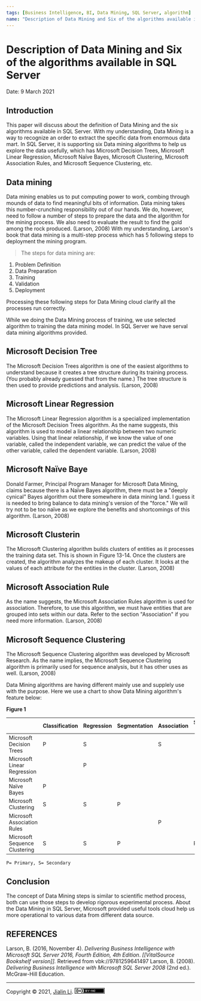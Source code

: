 ```yaml
---
tags: [Business Intelligence, BI, Data Mining, SQL Server, algorithm]
name: "Description of Data Mining and Six of the algorithms available in SQL Server"
---
```


# Description of Data Mining and Six of the algorithms available in SQL Server

Date: 9 March 2021

## Introduction 
This paper will discuss about the definition of Data Mining and the six algorithms available in SQL Server. With my understanding, Data Mining is a way to recognize an order to extract the specific data from enormous data mart. In SQL Server, it is supporting six Data mining algorithms to help us explore the data usefully, which has Microsoft Decision Trees, Microsoft Linear Regression, Microsoft Naïve Bayes, Microsoft Clustering, Microsoft Association Rules, and Microsoft Sequence Clustering, etc.

## Data mining
Data mining enables us to put computing power to work, combing through  mounds of data to find meaningful bits of information. Data mining  takes this number-crunching responsibility out of our hands. We do,  however, need to follow a number of steps to prepare the data and the  algorithm for the mining process. We also need to evaluate the result  to find the gold among the rock produced. (Larson, 2008) With my  understanding, Larson's book that data mining is a multi-step process  which has 5 following steps to deployment the mining program. 

> The steps for data mining are:
1. Problem Definition
2. Data Preparation
3. Training
4. Validation
5. Deployment

Processing these following steps for Data Mining cloud clarify all the processes run correctly.

While we doing the Data Mining process of training, we use selected algorithm to training the data mining model. In SQL Server we have serval data mining algorithms provided.

## Microsoft Decision Tree 
The Microsoft Decision Trees algorithm is one of the easiest algorithms to understand because it creates a tree structure during its training process. (You probably already guessed that from the name.) The tree structure is then used to provide predictions and analysis. (Larson, 2008)

## Microsoft Linear Regression 
 The Microsoft Linear Regression algorithm is a specialized implementation of the Microsoft Decision Trees algorithm. As the name suggests, this algorithm is used to model a linear relationship between two numeric variables. Using that linear relationship, if we know the value of one variable, called the independent variable, we can predict the value of the other variable, called the dependent variable. (Larson, 2008)

## Microsoft Naïve Baye 
Donald Farmer, Principal Program Manager for Microsoft Data Mining, claims because there is a Naïve Bayes algorithm, there must be a "deeply cynical" Bayes algorithm out there somewhere in data mining land. I guess it is needed to bring balance to data mining's version of the "force." We will try not to be too naïve as we explore the benefits and shortcomings of this algorithm. (Larson, 2008)

## Microsoft Clusterin
The Microsoft Clustering algorithm builds clusters of entities as it processes the training data set. This is shown in Figure 13-14. Once the clusters are created, the algorithm analyzes the makeup of each cluster. It looks at the values of each attribute for the entities in the cluster. (Larson, 2008)

## Microsoft Association Rule 
As the name suggests, the Microsoft Association Rules algorithm is used for association. Therefore, to use this algorithm, we must have entities that are grouped into sets within our data. Refer to the section "Association" if you need more information. (Larson, 2008)

## Microsoft Sequence Clustering
The Microsoft Sequence Clustering algorithm was developed by Microsoft Research. As the name implies, the Microsoft Sequence Clustering algorithm is primarily used for sequence analysis, but it has other uses as well. (Larson, 2008)

Data Mining algorithms are having different mainly use and supplely use with the purpose. Here we use a chart to show Data Mining algorithm's feature below:

**Figure 1**

|                               | Classification | Regression | Segmentation | Association | Sequence Analysis |
| ----------------------------- | -------------- | ---------- | ------------ | ----------- | ----------------- |
| Microsoft Decision Trees      | P              | S          |              | S           |                   |
| Microsoft Linear Regression   |                | P          |              |             |                   |
| Microsoft Naïve Bayes         | P              |            |              |             |                   |
| Microsoft Clustering          | S              | S          | P            |             |                   |
| Microsoft Association Rules   |                |            |              | P           |                   |
| Microsoft Sequence Clustering | S              | S          | P            |             | P                  |

	P= Primary, S= Secondary

## Conclusion 
The concept of Data Mining steps is similar to scientific method process, both can use those steps to develop rigorous experimental process. About the Data Mining in SQL Server, Microsoft provided useful tools cloud help us more operational to various data from different data source.

## REFERENCES
Larson, B. (2016, November 4). *Delivering Business Intelligence with Microsoft SQL Server 2016, Fourth Edition, 4th Edition*. *\[\[VitalSource Bookshelf version\]\].* Retrieved from vbk://9781259641497
Larson, B. (2008). *Delivering Business Intelligence with Microsoft SQL Server 2008* (2nd ed.). McGraw-Hill Education.

---
Copyright © 2021, [Jialin Li](https://github.com/keyskull).  [![Copyright](80x15.png)](/LICENSE)